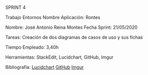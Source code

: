 ﻿SPRINT 4

Trabajo Entornos Nombre Aplicación: Rontes 

Nombre: José Antonio Reina Montes 
Fecha Sprint: 21/05/2020 

Tareas: Creación de dos diagramas de casos de uso  y sus fichas

Tiempo Empleado: 3,40h 

Herramientas: StackEdit, Lucidchart, GitHub, Imgur

Bibliografía:
[Lucidchart](https://app.lucidchart.com/)
[GitHub](https://github.com/)
[Imgur](https://imgur.com/)
